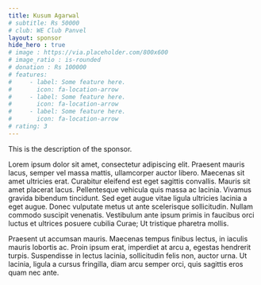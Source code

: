 ```yaml
---
title: Kusum Agarwal
# subtitle: Rs 50000
# club: WE Club Panvel
layout: sponsor
hide_hero : true
# image : https://via.placeholder.com/800x600
# image_ratio : is-rounded
# donation : Rs 100000
# features:
#     - label: Some feature here.
#       icon: fa-location-arrow
#     - label: Some feature here.
#       icon: fa-location-arrow
#     - label: Some feature here.
#       icon: fa-location-arrow
# rating: 3
---
```


This is the description of the sponsor.

Lorem ipsum dolor sit amet, consectetur adipiscing elit. Praesent mauris lacus, semper vel massa mattis, ullamcorper auctor libero. Maecenas sit amet ultricies erat. Curabitur eleifend est eget sagittis convallis. Mauris sit amet placerat lacus. Pellentesque vehicula quis massa ac lacinia. Vivamus gravida bibendum tincidunt. Sed eget augue vitae ligula ultricies lacinia a eget augue. Donec vulputate metus ut ante scelerisque sollicitudin. Nullam commodo suscipit venenatis. Vestibulum ante ipsum primis in faucibus orci luctus et ultrices posuere cubilia Curae; Ut tristique pharetra mollis. 

Praesent ut accumsan mauris. Maecenas tempus finibus lectus, in iaculis mauris lobortis ac. Proin ipsum erat, imperdiet at arcu a, egestas hendrerit turpis. Suspendisse in lectus lacinia, sollicitudin felis non, auctor urna. Ut lacinia, ligula a cursus fringilla, diam arcu semper orci, quis sagittis eros quam nec ante.